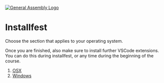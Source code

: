 [![General Assembly Logo](https://camo.githubusercontent.com/1a91b05b8f4d44b5bbfb83abac2b0996d8e26c92/687474703a2f2f692e696d6775722e636f6d2f6b6538555354712e706e67)](https://generalassemb.ly/education/web-development-immersive)

# Installfest

Choose the section that applies to your operating system.

Once you are finished, also make sure to install further VSCode extensions. You can do this during installfest, or any time during the beginning of the course.

1. [OSX](osx.md) 
2. [Windows](windows.md)
